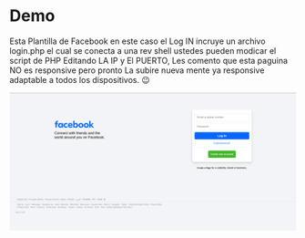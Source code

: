# Demo
<p>
  Esta Plantilla de Facebook en este caso el Log IN incruye un archivo login.php el cual se conecta a una rev shell ustedes pueden modicar el script de PHP Editando LA IP y El PUERTO, Les comento que esta paguina NO es responsive pero pronto 
  La subire nueva mente ya responsive adaptable a todos los dispositivos. 😉​ 
</p>

<img src="IMG_facebook-web.png">

